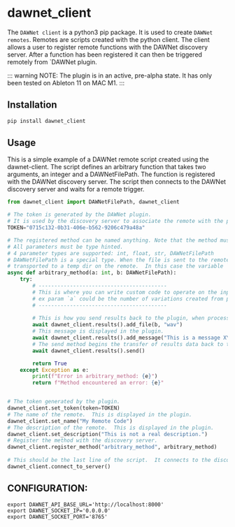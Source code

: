 # dawnet_client

The `DAWNet client` is a python3 pip package.  It is used to create `DAWNet remotes`.  Remotes are scripts created with the python client.  The client allows a user to register remote functions with the DAWNet discovery server. After a function has been registered it can then be triggered remotely from `DAWNet plugin.

::: warning
NOTE: The plugin is in an active, pre-alpha state.  It has only been tested on Ableton 11 on MAC M1.
:::

## Installation

```python
pip install dawnet_client
```

## Usage

This is a simple example of a DAWNet remote script created using the dawnet-client.  The script defines an arbitrary function that takes two arguments, an integer and a DAWNetFilePath.  The function is registered with the DAWNet discovery server.  The script then connects to the DAWNet discovery server and waits for a remote trigger.

```python
from dawnet_client import DAWNetFilePath, dawnet_client

# The token is generated by the DAWNet plugin.  
# It is used by the discovery server to associate the remote with the plugin.
TOKEN="0715c132-0b31-406e-b562-9206c479a48a" 

# The registered method can be named anything. Note that the method must be `async`.  
# All parameters must be type hinted.  
# 4 parameter types are supported: int, float, str, DAWNetFilePath
# DAWNetFilePath is a special type. When the file is sent to the remote, it is intercepted by the system and 
# transported to a temp dir on the remote.  In this case the variable `b` is local path to the file.
async def arbitrary_method(a: int, b: DAWNetFilePath):
    try: 
        # -----------------------------------------
        # This is where you can write custom code to operate on the input params.
        # ex param `a` could be the number of variations created from param `b` using something like MusicLM
        # -----------------------------------------
        
        # This is how you send results back to the plugin, when processing is complete.
        await dawnet_client.results().add_file(b, "wav") 
        # This message is displayed in the plugin.
        await dawnet_client.results().add_message("This is a message XYZ")
        # The send method begins the transfer of results data back to the plugin.
        await dawnet_client.results().send()

        return True
    except Exception as e:
        print(f"Error in arbitrary_method: {e}")
        return f"Method encountered an error: {e}"


# The token generated by the plugin. 
dawnet_client.set_token(token=TOKEN)
# The name of the remote.  This is displayed in the plugin.
dawnet_client.set_name("My Remote Code")
# The description of the remote.  This is displayed in the plugin.
dawnet_client.set_description("This is not a real description.")
# Register the method with the discovery server.
dawnet_client.register_method("arbitrary_method", arbitrary_method) 
 
# This should be the last line of the script.  It connects to the discovery server and waits for a remote trigger.
dawnet_client.connect_to_server()
```


## CONFIGURATION:
```
export DAWNET_API_BASE_URL='http://localhost:8000'
export DAWNET_SOCKET_IP='0.0.0.0'
export DAWNET_SOCKET_PORT='8765'
```
